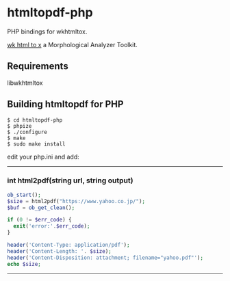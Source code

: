# htmltopdf-php
 PHP bindings for wkhtmltox.

[wk html to x](https://wkhtmltopdf.org/) a Morphological Analyzer Toolkit.

## Requirements

libwkhtmltox


## Building htmltopdf for PHP

```
$ cd htmltopdf-php
$ phpize
$ ./configure
$ make
$ sudo make install
```


edit your php.ini and add:

-----

### <a name="__construct">int html2pdf(string url, string output)

```php
ob_start();
$size = html2pdf("https://www.yahoo.co.jp/");
$buf = ob_get_clean();

if (0 != $err_code) {
  exit('error:'.$err_code);
}

header('Content-Type: application/pdf');
header('Content-Length: '. $size);
header('Content-Disposition: attachment; filename="yahoo.pdf"');
echo $size;
```

-----
